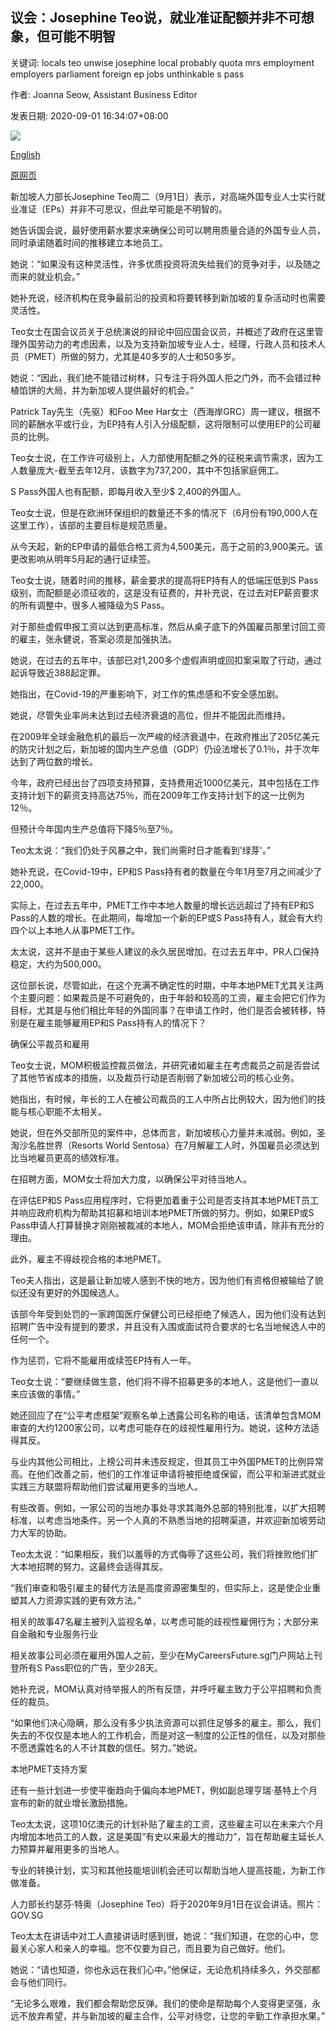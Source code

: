 ## 议会：Josephine Teo说，就业准证配额并非不可想象，但可能不明智

关键词: locals teo unwise josephine local probably quota mrs employment employers parliament foreign ep jobs unthinkable s pass

作者: Joanna Seow, Assistant Business Editor

发表日期: 2020-09-01 16:34:07+08:00

![](https://www.straitstimes.com/sites/default/files/styles/x_large/public/articles/2020/09/01/md-jteo-0109.jpg?itok=oNH-isvg)

[English](Parliament%3A%20Employment%20Pass%20quota%20not%20unthinkable%2C%20but%20probably%20unwise%2C%20says%20Josephine%20Teo.md)

[原网页](https://www.straitstimes.com/politics/parliament-employment-pass-quota-not-unthinkable-but-probably-unwise-says-josephine-teo)

新加坡人力部长Josephine Teo周二（9月1日）表示，对高端外国专业人士实行就业准证（EPs）并非不可思议，但此举可能是不明智的。

她告诉国会说，最好使用薪水要求来确保公司可以聘用质量合适的外国专业人员，同时承诺随着时间的推移建立本地员工。

她说：“如果没有这种灵活性，许多优质投资将流失给我们的竞争对手，以及随之而来的就业机会。”

她补充说，经济机构在竞争最前沿的投资和将要转移到新加坡的复杂活动时也需要灵活性。

Teo女士在国会议员关于总统演说的辩论中回应国会议员，并概述了政府在这里管理外国劳动力的考虑因素，以及为支持新加坡专业人士，经理，行政人员和技术人员（PMET）所做的努力，尤其是40多岁的人士和50多岁。

她说：“因此，我们绝不能错过树林，只专注于将外国人拒之门外，而不会错过种植馅饼的大局，并为新加坡人提供最好的机会。”

Patrick Tay先生（先驱）和Foo Mee Har女士（西海岸GRC）周一建议，根据不同的薪酬水平或行业，为EP持有人引入分级配额，这将限制可以使用EP的公司雇员的比例。

Teo女士说，在工作许可级别上，人力部使用配额之外的征税来调节需求，因为工人数量庞大-截至去年12月，该数字为737,200，其中不包括家庭佣工。

S Pass外国人也有配额，即每月收入至少$ 2,400的外国人。

Teo女士说，但是在欧洲环保组织的数量还不多的情况下（6月份有190,000人在这里工作），该部的主要目标是规范质量。

从今天起，新的EP申请的最低合格工资为4,500美元，高于之前的3,900美元。该更改影响从明年5月起的通行证续签。

Teo女士说，随着时间的推移，薪金要求的提高将EP持有人的低端压低到S Pass级别，而配额是必须征收的，这是没有征费的，并补充说，在过去对EP薪资要求的所有调整中，很多人被降级为S Pass。

对于那些虚假申报工资以达到更高标准，然后从桌子底下的外国雇员那里讨回工资的雇主，张永健说，答案必须是加强执法。

她说，在过去的五年中，该部已对1,200多个虚假声明或回扣案采取了行动，通过起诉导致近388起定罪。

她指出，在Covid-19的严重影响下，对工作的焦虑感和不安全感加剧。

她说，尽管失业率尚未达到过去经济衰退的高位，但并不能因此而维持。

在2009年全球金融危机的最后一次严峻的经济衰退中，在政府推出了205亿美元的防灾计划之后，新加坡的国内生产总值（GDP）仍设法增长了0.1％，并于次年达到了两位数的增长。

今年，政府已经出台了四项支持预算，支持费用近1000亿美元，其中包括在工作支持计划下的薪资支持高达75％，而在2009年工作支持计划下的这一比例为12％。

但预计今年国内生产总值将下降5％至7％。

Teo太太说：“我们仍处于风暴之中，我们尚需时日才能看到'绿芽'。”

她补充说，在Covid-19中，EP和S Pass持有者的数量在今年1月至7月之间减少了22,000。

实际上，在过去五年中，PMET工作中本地人数量的增长远远超过了持有EP和S Pass的人数的增长。在此期间，每增加一个新的EP或S Pass持有人，就会有大约四个以上本地人从事PMET工作。

太太说，这并不是由于某些人建议的永久居民增加。在过去五年中，PR人口保持稳定，大约为500,000。

这位部长说，尽管如此，在这个充满不确定性的时期，中年本地PMET尤其关注两个主要问题：如果裁员是不可避免的，由于年龄和较高的工资，雇主会把它们作为目标，尤其是与他们相比年轻的外国同事？在申请工作时，他们是否会被转移，特别是在雇主能够雇用EP和S Pass持有人的情况下？

确保公平裁员和雇用

Teo女士说，MOM积极监控裁员做法，并研究诸如雇主在考虑裁员之前是否尝试了其他节省成本的措施，以及裁员行动是否削弱了新加坡公司的核心业务。

她指出，有时候，年长的工人在被公司裁员的工人中所占比例较大，因为他们的技能与核心职能不太相关。

她说，但在外交部所见的案件中，总体而言，新加坡核心力量并未减弱。例如，圣淘沙名胜世界（Resorts World Sentosa）在7月解雇工人时，外国雇员必须达到比当地雇员更高的绩效标准。

在招聘方面，MOM女士将加大力度，以确保公平对待当地人。

在评估EP和S Pass应用程序时，它将更加着重于公司是否支持其本地PMET员工并响应政府机构为帮助其招募和培训本地PMET所做的努力。例如，如果EP或S Pass申请人打算替换才刚刚被裁减的本地人，MOM会拒绝该申请，除非有充分的理由。

此外，雇主不得歧视合格的本地PMET。

Teo夫人指出，这是最让新加坡人感到不快的地方，因为他们有资格但被输给了貌似还没有更好的外国候选人。

该部今年受到处罚的一家跨国医疗保健公司已经拒绝了候选人，因为他们没有达到招聘广告中没有提到的要求，并且没有入围或面试符合要求的七名当地候选人中的任何一个。

作为惩罚，它将不能雇用或续签EP持有人一年。

Teo女士说：“要继续做生意，他们将不得不招募更多的本地人，这是他们一直以来应该做的事情。”

她还回应了在“公平考虑框架”观察名单上透露公司名称的电话，该清单包含MOM审查的大约1200家公司，以考虑可能存在的歧视性雇用行为。她说，这种方法适得其反。

与业内其他公司相比，上榜公司并未违反规定，但其员工中外国PMET的比例异常高。在他们改善之前，他们的工作准证申请将被拒绝或保留，而公平和渐进式就业实践三方联盟将帮助他们尝试雇用更多的当地人。

有些改善。例如，一家公司的当地办事处寻求其海外总部的特别批准，以扩大招聘标准，以考虑当地条件。另一个人真的不熟悉当地的招聘渠道，并欢迎新加坡劳动力大军的协助。

Teo太太说：“如果相反，我们以羞辱的方式侮辱了这些公司，我们将挫败他们扩大本地招聘的努力。这最终会适得其反。

“我们审查和吸引雇主的替代方法是高度资源密集型的，但实际上，这是使企业重塑其人力资源实践的更有效方法。”

相关的故事47名雇主被列入监视名单，以考虑可能的歧视性雇佣行为；大部分来自金融和专业服务行业

相关故事公司必须在雇用外国人之前，至少在MyCareersFuture.sg门户网站上刊登所有S Pass职位的广告，至少28天。

她补充说，MOM认真对待举报人的所有反馈，并呼吁雇主致力于公平招聘和负责任的裁员。

“如果他们决心隐瞒，那么没有多少执法资源可以抓住足够多的雇主。那么，我们失去的不仅仅是本地人的工作机会，而是对这一制度的公正性的信任，以及对那些不愿透露姓名的人不计其数的信任。努力。”她说。

本地PMET支持方案

还有一些计划进一步使平衡趋向于偏向本地PMET，例如副总理亨瑞·基特上个月宣布的新的就业增长激励措施。

Teo太太说，这项10亿澳元的计划补贴了雇主的工资，这些雇主可以在未来六个月内增加本地员工的人数，这是美国“有史以来最大的推动力”，旨在帮助雇主延长人力预算并雇用更多的当地人。

专业的转换计划，实习和其他技能培训机会还可以帮助当地人提高技能，为新工作做准备。





人力部长约瑟芬·特奥（Josephine Teo）将于2020年9月1日在议会讲话。照片：GOV.SG



Teo太太在讲话中对工人直接讲话时感到很，她说：“我们知道，在您的心中，您最关心家人和亲人的幸福。您不仅要为自己，而且要为自己做好。他们。

她说：“请也知道，你也永远在我们心中。”他保证，无论危机持续多久，外交部都会与他们同行。

“无论多么艰难，我们都会帮助您反弹。我们的使命是帮助每个人变得更坚强，永远不放弃希望，并与新加坡的雇主合作，公平对待您，让您的辛勤工作承担水果。”